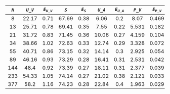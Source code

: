 ﻿| ***`N`*** | ***`U_V`*** | ***`E`<sub>`U_V`</sub>*** | ***`S`*** | ***`E`<sub>`S`</sub>*** | ***`U_A`*** | ***`E`<sub>`U_A`</sub>*** | ***`P_V`*** | ***`E`<sub>`P_V`</sub>*** | ***`P_A`*** | ***`E`<sub>`P_A`</sub>*** |
|:---------:|:-----------:|:-------------------------:|:---------:|:-----------------------:|:-----------:|:-------------------------:|:-----------:|:-------------------------:|:-----------:|:-------------------------:|
| 8         | 22.17       | 0.71                      | 67.69     | 0.38                    | 6.06        | 0.2                       | 8.07        | 0.469                     | 17.252      | 0.702                     |
| 13        | 25.71       | 0.78                      | 69.41     | 0.35                    | 7.55        | 0.22                      | 5.531       | 0.182                     | 13.703      | 0.496                     |
| 21        | 31.72       | 0.83                      | 71.45     | 0.36                    | 10.06       | 0.27                      | 4.159       | 0.104                     | 10.224      | 0.368                     |
| 34        | 38.66       | 1.02                      | 72.63     | 0.33                    | 12.74       | 0.29                      | 3.328       | 0.072                     | 7.456       | 0.207                     |
| 55        | 40.71       | 0.86                      | 73.15     | 0.32                    | 14.14       | 0.3                       | 2.925       | 0.054                     | 6,4         | 0.15                      |
| 89        | 46.16       | 0.93                      | 73.29     | 0.28                    | 16.41       | 0.31                      | 2.531       | 0.042                     | 5.264       | 0.104                     |
| 144       | 48.4        | 0.92                      | 73.39     | 0.27                    | 18.11       | 0.31                      | 2.377       | 0.039                     | 4.64        | 0.082                     |
| 233       | 54.33       | 1.05                      | 74.14     | 0.27                    | 21.02       | 0.38                      | 2.121       | 0.033                     | 4.075       | 0.072                     |
| 377       | 58.2        | 1.16                      | 74.23     | 0.28                    | 22.84       | 0.4                       | 1.963       | 0.029                     | 3.713       | 0.063                     |
